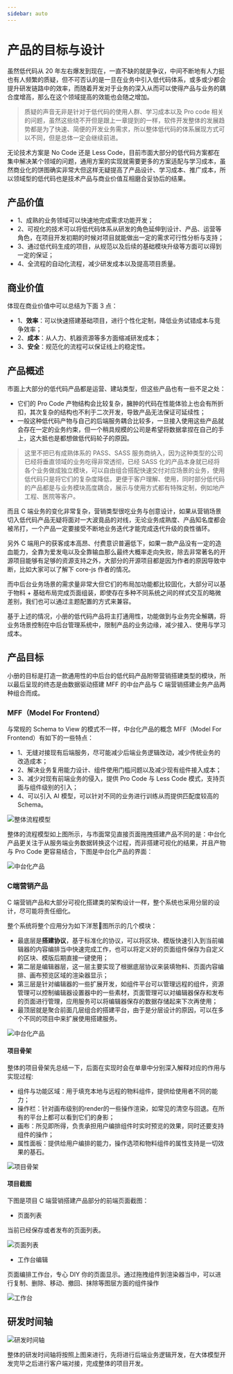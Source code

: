 ```yaml
---
sidebar: auto
---
```


# 产品的目标与设计

虽然低代码从 20 年左右爆发到现在，一直不缺的就是争议，中间不断地有人力挺也有人频繁的质疑，但不可否认的是一旦在业务中引入低代码体系，或多或少都会提升研发链路中的效率，而随着开发对于业务的深入从而可以使得产品与业务的耦合度增高，那么在这个领域提高的效能也会随之增加。

> 质疑的声音无非是针对于低代码的使用人群、学习成本以及 Pro code 相关的问题，虽然这些绕不开但是跟上一章提到的一样，软件开发整体的发展趋势都是为了快速、简便的开发业务需求，所以整体低代码的体系展现方式可以不同，但是总体一定会继续前进。

无论技术方案是 No Code 还是 Less Code，目前市面大部分的低代码方案都在集中解决某个领域的问题，通用方案的实现就需要更多的方案适配与学习成本，虽然商业化的饼图确实非常大但这样无疑提高了产品设计、学习成本、推广成本，所以领域型的低代码也是技术产品与商业价值互相磨合妥协后的结果。

## 产品价值
- 1、成熟的业务领域可以快速地完成需求功能开发；
- 2、可视化的技术可以将低代码体系从研发的角色延伸到设计、产品、运营等角色，在项目开发初期的时候对项目就能做出一定的需求可行性分析与支持；
- 3、通过低代码生成的项目，从规范以及后续的基础模块升级等方面可以得到一定的保证；
- 4、全流程的自动化流程，减少研发成本以及提高项目质量。

## 商业价值
体现在商业价值中可以总结为下面 3 点：

- 1、**效率**：可以快速搭建基础项目，进行个性化定制，降低业务试错成本与竞争效率；
- 2、**成本**：从人力、机器资源等多方面缩减研发成本；
- 3、**安全**：规范化的流程可以保证线上的稳定性。

## 产品概述
市面上大部分的低代码产品都是运营、建站类型，但这些产品也有一些不足之处：
- 它们的 Pro Code 产物结构会比较复杂，臃肿的代码在性能体验上也会有所折扣，其次复杂的结构也不利于二次开发，导致产品无法保证可延续性；
- 一般这种低代码产物与自己的后端服务耦合比较多，一旦接入使用这些产品就会存在一定的业务约束，但一个稍具规模的公司是希望将数据拿捏在自己的手上，这大抵也是都想做低代码轮子的原因。

> 这里不把已有成熟体系的 PASS、SASS 服务商纳入，因为这种类型的公司已经将垂直领域的业务吃得非常透彻，已经 SASS 化的产品本身就已经将各个业务做成独立模块，可以自由组合搭配快速交付对应场景的业务，使用低代码只是将它们的复杂度降低，更便于客户理解、使用，同时部分低代码的产品都是与业务模块高度耦合，展示与使用方式都有特殊定制，例如地产工程、医院等客户。

而且 C 端业务的变化非常复杂，营销类型很吃业务与创意设计，如果从营销场景切入低代码产品无疑将面对一大波竟品的对线，无论业务成熟度、产品知名度都会被吊打，一个产品一定要接受不断地业务迭代才能完成迭代升级的良性循环。

另外 C 端用户的获客成本高昂、付费意识普遍低下，如果一款产品没有一定的造血能力，全靠为爱发电以及全靠输血那么最终大概率走向失败，除去非常著名的开源项目能够有足够的资源支持之外，大部分的开源项目都是因为作者的原因导致中断，比如大家可以了解下 core-js 作者的情况。

而中后台业务场景的需求量非常大但它们的布局加功能都比较固化，大部分可以基于物料 + 基础布局完成页面组装，即使存在多种不同系统之间的样式交互的略微差别，我们也可以通过主题配置的方式来兼容。

基于上述的情况，小册的低代码产品将主打通用性，功能做到与业务完全解耦，将业务场景控制在中后台管理系统中，限制产品的业务边缘，减少接入、使用与学习成本。

## 产品目标
小册的目标是打造一款通用性的中后台的低代码产品附带营销搭建类型的模块，所以最后呈现的终态是由数据驱动搭建 MFF 的中台产品与 C 端营销搭建业务产品两种组合而成。

### MFF（Model For Frontend）
与常规的 Schema to View 的模式不一样，中台化产品的概念 MFF（Model For Frontend）有如下的一些特点：

- 1、无缝对接现有后端服务，尽可能减少后端业务逻辑改动，减少传统业务的改造成本；
- 2、解决业务复用能力设计、组件使用门槛问题以及减少现有组件接入成本；
- 3、减少对现有前端业务的侵入，提供 Pro Code 与 Less Code 模式，支持页面与组件级别的引入；
- 4、可以引入 AI 模型，可以针对不同的业务进行训练从而提供匹配度较高的 Schema。

![整体流程模型](../images/low-code/08.png)

整体的流程模型如上图所示，与市面常见直接页面拖拽搭建产品不同的是：中台化产品更关注于从服务端业务数据转换这个过程，而非搭建可视化的结果，并且产物与 Pro Code 更容易结合，下图是中台化产品的界面：

![中台化产品](../images/low-code/09.png)

### C端营销产品
C 端营销产品和大部分可视化搭建类的架构设计一样，整个系统也采用分层的设计，尽可能将责任细化。

整个系统将整个应用分为如下洋葱🧅图所示的几个模块：

- 最底层是**搭建协议**，基于标准化的协议，可以将区块、模版快速引入到当前编辑器的内容编排当中快速完成工作，也可以将定义好的页面组件保存为自定义的区块、模版后期直接一键使用；
- 第二层是编辑器层，这一层主要实现了根据底层协议来装填物料、页面内容编排、画布预览区域的渲染器显示；
- 第三层是针对编辑器的一些扩展开发，如组件平台可以管理远程的组件，资源管理可以控制编辑器设置器中的一些素材，页面管理可以对编辑器保存和发布的页面进行管理，应用服务可以将编辑器保存的数据存储起来下次再使用；
- 最顶层就是聚合前面几层组合的搭建平台，由于是分层设计的原因，可以在多个不同的项目中来扩展使用搭建服务。

![中台化产品](../images/low-code/10.png)

#### 项目骨架
整体的项目骨架先总结一下，后面在实现时会在单章中分别深入解释对应的作用与实现过程:

- 组件与功能区域：用于填充本地与远程的物料组件，提供给使用者不同的能力；
- 操作栏：针对画布级别的render的一些操作渲染，如常见的清空与回退。在所有的平台上都可以看到它们的身影；
- 画布：所见即所得，负责承担用户编排组件时实时预览的效果，同时还要支持组件的操作；
- 属性面板：提供给用户编排的能力，操作选项和物料组件的属性支持是一切效果的基石。

![项目骨架](../images/low-code/11.png)


#### 项目截图

下图是项目 C 端营销搭建产品部分的前端页面截图：

- 页面列表

当前已经保存或者发布的页面列表。

![页面列表](../images/low-code/12.png)

- 工作台编辑

页面编排工作台，专心 DIY 你的页面显示。通过拖拽组件到渲染器当中，可以进行复制、删除、移动、撤回、抹除等图层方面的组件操作


![工作台](../images/low-code/13.png)

## 研发时间轴

![研发时间轴](../images/low-code/14.png)

整体的研发时间轴将按照上图来进行，先将进行后端业务逻辑开发，在大体模型开发完毕之后进行客户端对接，完成整体的项目开发。
















